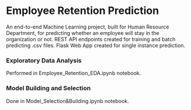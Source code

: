 # Employee Retention Prediction
  An end-to-end Machine Learning project, built for Human Resource Department, for predicting whether an employee will stay in the organization or not. 
  REST API endpoints created for training and batch predicting .csv files. 
  Flask Web App created for single instance prediction.
  
### Exploratory Data Analysis 
Performed in Employee_Retention_EDA.ipynb notebook.
    
### Model Building and Selection 
Done in Model_Selection&Building.ipynb notebook.


    
  
